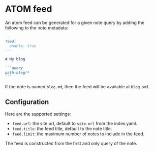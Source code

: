 # ATOM feed

An atom feed can be generated for a given note query by adding the following to the note metadata:

~~~markdown
---
feed:
  enable: true
---

# My blog

```query
path:blog/*
```
~~~

If the note is named `blog.md`, then the feed will be available at `blog.xml`.

## Configuration

Here are the supported settings:

- `feed.url`: the site url, default to `site.url` from the index.yaml.
- `feed.title`: the feed title, default to the note title.
- `feed.limit`: the maximum number of notes to include in the feed.

The feed is constructed from the first and only query of the note.
